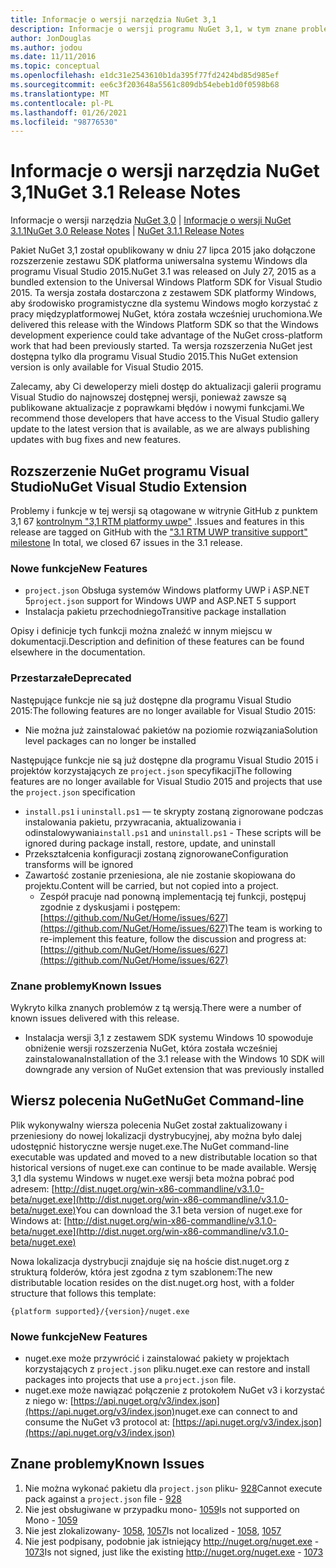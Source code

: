 ```yaml
---
title: Informacje o wersji narzędzia NuGet 3,1
description: Informacje o wersji programu NuGet 3,1, w tym znane problemy, poprawki błędów, dodane funkcje i DCR.
author: JonDouglas
ms.author: jodou
ms.date: 11/11/2016
ms.topic: conceptual
ms.openlocfilehash: e1dc31e2543610b1da395f77fd2424bd85d985ef
ms.sourcegitcommit: ee6c3f203648a5561c809db54ebeb1d0f0598b68
ms.translationtype: MT
ms.contentlocale: pl-PL
ms.lasthandoff: 01/26/2021
ms.locfileid: "98776530"
---
```

# <a name="nuget-31-release-notes"></a><span data-ttu-id="4de9a-103">Informacje o wersji narzędzia NuGet 3,1</span><span class="sxs-lookup"><span data-stu-id="4de9a-103">NuGet 3.1 Release Notes</span></span>

<span data-ttu-id="4de9a-104">Informacje o wersji narzędzia [NuGet 3,0](../release-notes/nuget-3.0.0.md)  |  [Informacje o wersji NuGet 3.1.1](../release-notes/nuget-3.1.1.md)</span><span class="sxs-lookup"><span data-stu-id="4de9a-104">[NuGet 3.0 Release Notes](../release-notes/nuget-3.0.0.md) | [NuGet 3.1.1 Release Notes](../release-notes/nuget-3.1.1.md)</span></span>

<span data-ttu-id="4de9a-105">Pakiet NuGet 3,1 został opublikowany w dniu 27 lipca 2015 jako dołączone rozszerzenie zestawu SDK platforma uniwersalna systemu Windows dla programu Visual Studio 2015.</span><span class="sxs-lookup"><span data-stu-id="4de9a-105">NuGet 3.1 was released on July 27, 2015 as a bundled extension to the Universal Windows Platform SDK for Visual Studio 2015.</span></span> <span data-ttu-id="4de9a-106">Ta wersja została dostarczona z zestawem SDK platformy Windows, aby środowisko programistyczne dla systemu Windows mogło korzystać z pracy międzyplatformowej NuGet, która została wcześniej uruchomiona.</span><span class="sxs-lookup"><span data-stu-id="4de9a-106">We delivered this release with the Windows Platform SDK so that the Windows development experience could take advantage of the NuGet cross-platform work that had been previously started.</span></span> <span data-ttu-id="4de9a-107">Ta wersja rozszerzenia NuGet jest dostępna tylko dla programu Visual Studio 2015.</span><span class="sxs-lookup"><span data-stu-id="4de9a-107">This NuGet extension version is only available for Visual Studio 2015.</span></span>

<span data-ttu-id="4de9a-108">Zalecamy, aby Ci deweloperzy mieli dostęp do aktualizacji galerii programu Visual Studio do najnowszej dostępnej wersji, ponieważ zawsze są publikowane aktualizacje z poprawkami błędów i nowymi funkcjami.</span><span class="sxs-lookup"><span data-stu-id="4de9a-108">We recommend those developers that have access to the Visual Studio gallery update to the latest version that is available, as we are always publishing updates with bug fixes and new features.</span></span>

## <a name="nuget-visual-studio-extension"></a><span data-ttu-id="4de9a-109">Rozszerzenie NuGet programu Visual Studio</span><span class="sxs-lookup"><span data-stu-id="4de9a-109">NuGet Visual Studio Extension</span></span>

<span data-ttu-id="4de9a-110">Problemy i funkcje w tej wersji są otagowane w witrynie GitHub z punktem 3,1 67 [kontrolnym "3,1 RTM platformy uwpe"](https://github.com/NuGet/Home/issues?utf8=%E2%9C%93&q=is%3Aclosed+milestone%3A%223.1+RTM+UWP+transitive+support%22+)  .</span><span class="sxs-lookup"><span data-stu-id="4de9a-110">Issues and features in this release are tagged on GitHub with the ["3.1 RTM UWP transitive support" milestone](https://github.com/NuGet/Home/issues?utf8=%E2%9C%93&q=is%3Aclosed+milestone%3A%223.1+RTM+UWP+transitive+support%22+)  In total, we closed 67 issues in the 3.1 release.</span></span>

### <a name="new-features"></a><span data-ttu-id="4de9a-111">Nowe funkcje</span><span class="sxs-lookup"><span data-stu-id="4de9a-111">New Features</span></span>

* <span data-ttu-id="4de9a-112">`project.json` Obsługa systemów Windows platformy UWP i ASP.NET 5</span><span class="sxs-lookup"><span data-stu-id="4de9a-112">`project.json` support for Windows UWP and ASP.NET 5 support</span></span>
* <span data-ttu-id="4de9a-113">Instalacja pakietu przechodniego</span><span class="sxs-lookup"><span data-stu-id="4de9a-113">Transitive package installation</span></span>

<span data-ttu-id="4de9a-114">Opisy i definicje tych funkcji można znaleźć w innym miejscu w dokumentacji.</span><span class="sxs-lookup"><span data-stu-id="4de9a-114">Description and definition of these features can be found elsewhere in the documentation.</span></span>

### <a name="deprecated"></a><span data-ttu-id="4de9a-115">Przestarzałe</span><span class="sxs-lookup"><span data-stu-id="4de9a-115">Deprecated</span></span>

<span data-ttu-id="4de9a-116">Następujące funkcje nie są już dostępne dla programu Visual Studio 2015:</span><span class="sxs-lookup"><span data-stu-id="4de9a-116">The following features are no longer available for Visual Studio 2015:</span></span>

* <span data-ttu-id="4de9a-117">Nie można już zainstalować pakietów na poziomie rozwiązania</span><span class="sxs-lookup"><span data-stu-id="4de9a-117">Solution level packages can no longer be installed</span></span>

<span data-ttu-id="4de9a-118">Następujące funkcje nie są już dostępne dla programu Visual Studio 2015 i projektów korzystających ze `project.json` specyfikacji</span><span class="sxs-lookup"><span data-stu-id="4de9a-118">The following features are no longer available for Visual Studio 2015 and projects that use the `project.json` specification</span></span>

* <span data-ttu-id="4de9a-119">`install.ps1` i `uninstall.ps1` — te skrypty zostaną zignorowane podczas instalowania pakietu, przywracania, aktualizowania i odinstalowywania</span><span class="sxs-lookup"><span data-stu-id="4de9a-119">`install.ps1` and `uninstall.ps1` - These scripts will be ignored during package install, restore, update, and uninstall</span></span>
* <span data-ttu-id="4de9a-120">Przekształcenia konfiguracji zostaną zignorowane</span><span class="sxs-lookup"><span data-stu-id="4de9a-120">Configuration transforms will be ignored</span></span>
* <span data-ttu-id="4de9a-121">Zawartość zostanie przeniesiona, ale nie zostanie skopiowana do projektu.</span><span class="sxs-lookup"><span data-stu-id="4de9a-121">Content will be carried, but not copied into a project.</span></span>
    * <span data-ttu-id="4de9a-122">Zespół pracuje nad ponowną implementacją tej funkcji, postępuj zgodnie z dyskusjami i postępem: [https://github.com/NuGet/Home/issues/627](https://github.com/NuGet/Home/issues/627)</span><span class="sxs-lookup"><span data-stu-id="4de9a-122">The team is working to re-implement this feature, follow the discussion and progress at: [https://github.com/NuGet/Home/issues/627](https://github.com/NuGet/Home/issues/627)</span></span>


### <a name="known-issues"></a><span data-ttu-id="4de9a-123">Znane problemy</span><span class="sxs-lookup"><span data-stu-id="4de9a-123">Known Issues</span></span>

<span data-ttu-id="4de9a-124">Wykryto kilka znanych problemów z tą wersją.</span><span class="sxs-lookup"><span data-stu-id="4de9a-124">There were a number of known issues delivered with this release.</span></span>

* <span data-ttu-id="4de9a-125">Instalacja wersji 3,1 z zestawem SDK systemu Windows 10 spowoduje obniżenie wersji rozszerzenia NuGet, która została wcześniej zainstalowana</span><span class="sxs-lookup"><span data-stu-id="4de9a-125">Installation of the 3.1 release with the Windows 10 SDK will downgrade any version of NuGet extension that was previously installed</span></span>

## <a name="nuget-command-line"></a><span data-ttu-id="4de9a-126">Wiersz polecenia NuGet</span><span class="sxs-lookup"><span data-stu-id="4de9a-126">NuGet Command-line</span></span>

<span data-ttu-id="4de9a-127">Plik wykonywalny wiersza polecenia NuGet został zaktualizowany i przeniesiony do nowej lokalizacji dystrybucyjnej, aby można było dalej udostępnić historyczne wersje nuget.exe.</span><span class="sxs-lookup"><span data-stu-id="4de9a-127">The NuGet command-line executable was updated and moved to a new distributable location so that historical versions of nuget.exe can continue to be made available.</span></span>  <span data-ttu-id="4de9a-128">Wersję 3,1 dla systemu Windows w nuget.exe wersji beta można pobrać pod adresem: [http://dist.nuget.org/win-x86-commandline/v3.1.0-beta/nuget.exe](http://dist.nuget.org/win-x86-commandline/v3.1.0-beta/nuget.exe)</span><span class="sxs-lookup"><span data-stu-id="4de9a-128">You can download the 3.1 beta version of nuget.exe for Windows at: [http://dist.nuget.org/win-x86-commandline/v3.1.0-beta/nuget.exe](http://dist.nuget.org/win-x86-commandline/v3.1.0-beta/nuget.exe)</span></span>

<span data-ttu-id="4de9a-129">Nowa lokalizacja dystrybucji znajduje się na hoście dist.nuget.org z strukturą folderów, która jest zgodna z tym szablonem:</span><span class="sxs-lookup"><span data-stu-id="4de9a-129">The new distributable location resides on the dist.nuget.org host, with a folder structure that follows this template:</span></span>

```
{platform supported}/{version}/nuget.exe
```

### <a name="new-features"></a><span data-ttu-id="4de9a-130">Nowe funkcje</span><span class="sxs-lookup"><span data-stu-id="4de9a-130">New Features</span></span>

* <span data-ttu-id="4de9a-131">nuget.exe może przywrócić i zainstalować pakiety w projektach korzystających z `project.json` pliku.</span><span class="sxs-lookup"><span data-stu-id="4de9a-131">nuget.exe can restore and install packages into projects that use a `project.json` file.</span></span>
* <span data-ttu-id="4de9a-132">nuget.exe może nawiązać połączenie z protokołem NuGet v3 i korzystać z niego w: [https://api.nuget.org/v3/index.json](https://api.nuget.org/v3/index.json)</span><span class="sxs-lookup"><span data-stu-id="4de9a-132">nuget.exe can connect to and consume the NuGet v3 protocol at: [https://api.nuget.org/v3/index.json](https://api.nuget.org/v3/index.json)</span></span>

## <a name="known-issues"></a><span data-ttu-id="4de9a-133">Znane problemy</span><span class="sxs-lookup"><span data-stu-id="4de9a-133">Known Issues</span></span> ##

1.    <span data-ttu-id="4de9a-134">Nie można wykonać pakietu dla `project.json` pliku- [928](https://github.com/NuGet/Home/issues/928)</span><span class="sxs-lookup"><span data-stu-id="4de9a-134">Cannot execute pack against a `project.json` file - [928](https://github.com/NuGet/Home/issues/928)</span></span>
2.    <span data-ttu-id="4de9a-135">Nie jest obsługiwane w przypadku mono- [1059](https://github.com/NuGet/Home/issues/1059)</span><span class="sxs-lookup"><span data-stu-id="4de9a-135">Is not supported on Mono - [1059](https://github.com/NuGet/Home/issues/1059)</span></span>
3.    <span data-ttu-id="4de9a-136">Nie jest zlokalizowany- [1058](https://github.com/NuGet/Home/issues/1058),   [1057](https://github.com/NuGet/Home/issues/1057)</span><span class="sxs-lookup"><span data-stu-id="4de9a-136">Is not localized - [1058](https://github.com/NuGet/Home/issues/1058),   [1057](https://github.com/NuGet/Home/issues/1057)</span></span>
4.    <span data-ttu-id="4de9a-137">Nie jest podpisany, podobnie jak istniejący http://nuget.org/nuget.exe  -  [1073](https://github.com/NuGet/Home/issues/1073)</span><span class="sxs-lookup"><span data-stu-id="4de9a-137">Is not signed, just like the existing http://nuget.org/nuget.exe - [1073](https://github.com/NuGet/Home/issues/1073)</span></span>
